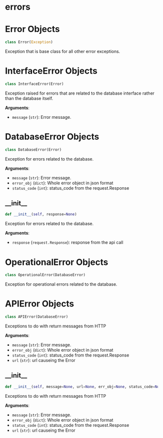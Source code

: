 <a id="errors"></a>

# errors

<a id="errors.Error"></a>

# Error Objects

```python
class Error(Exception)
```

Exception that is base class for all other error exceptions.

<a id="errors.InterfaceError"></a>

# InterfaceError Objects

```python
class InterfaceError(Error)
```

Exception raised for errors that are related to the database interface rather than the database itself.

**Arguments**:

- `message` (`str`): Error message.

<a id="errors.DatabaseError"></a>

# DatabaseError Objects

```python
class DatabaseError(Error)
```

Exception for errors related to the database.

**Arguments**:

- `message` (`str`): Error message.
- `error_obj` (`dict`): Whole error object in json format
- `status_code` (`int`): status_code from the request.Response

<a id="errors.DatabaseError.__init__"></a>

## \_\_init\_\_

```python
def __init__(self, response=None)
```

Exception for errors related to the database.

**Arguments**:

- `response` (`request.Response`): response from the api call

<a id="errors.OperationalError"></a>

# OperationalError Objects

```python
class OperationalError(DatabaseError)
```

Exception for operational errors related to the database.

<a id="errors.APIError"></a>

# APIError Objects

```python
class APIError(DatabaseError)
```

Exceptions to do with return messages from HTTP

**Arguments**:

- `message` (`str`): Error message.
- `error_obj` (`dict`): Whole error object in json format
- `status_code` (`int`): status_code from the request.Response
- `url` (`str`): url causeing the Error

<a id="errors.APIError.__init__"></a>

## \_\_init\_\_

```python
def __init__(self, message=None, url=None, err_obj=None, status_code=None)
```

Exceptions to do with return messages from HTTP

**Arguments**:

- `message` (`str`): Error message.
- `error_obj` (`dict`): Whole error object in json format
- `status_code` (`int`): status_code from the request.Response
- `url` (`str`): url causeing the Error

